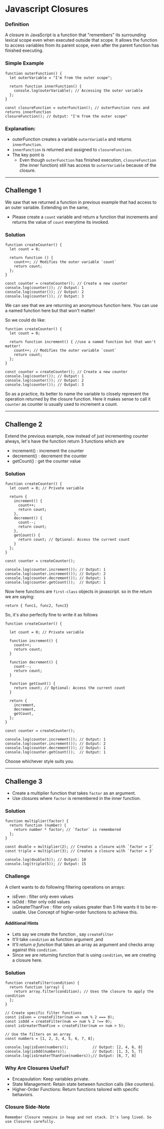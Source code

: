 # Javascript Closures

### Definition
A closure in JavaScript is a function that "remembers" its surrounding lexical scope even when executed outside that scope. 
It allows the function to access variables from its parent scope, even after the parent function has finished executing.

### Simple Example
```
function outerFunction() {
  let outerVariable = "I'm from the outer scope";

  return function innerFunction() {
    console.log(outerVariable); // Accessing the outer variable
  };
}

const closureFunction = outerFunction(); // outerFunction runs and returns innerFunction
closureFunction(); // Output: "I'm from the outer scope"

```

### Explanation:

- outerFunction creates a variable `outerVariable` and returns `innerFunction`.
- `innerFunction` is returned and assigned to `closureFunction`.
- The key point is
  - Even though `outerFunction` has finished execution, `closureFunction` (the inner function) still has access to `outerVariable` because of the closure.

--- 

## Challenge 1

We saw that we returned a function in previous example that had access to an outer variable. Extending on the same, 
- Please create a `count` variable and return a function that increments and returns the value of `count` everytime its invoked.

### Solution
```
function createCounter() {
  let count = 0;

  return function () {
    count++; // Modifies the outer variable `count`
    return count;
  };
}

const counter = createCounter(); // Create a new counter
console.log(counter()); // Output: 1
console.log(counter()); // Output: 2
console.log(counter()); // Output: 3
```

We can see that we are returning an anonymous function here. You can use a named function here but that won't matter!

So we could do like:
```
function createCounter() {
  let count = 0;

  return function increment() { //use a named function but that won't matter!
    count++; // Modifies the outer variable `count`
    return count;
  };
}

const counter = createCounter(); // Create a new counter
console.log(counter()); // Output: 1
console.log(counter()); // Output: 2
console.log(counter()); // Output: 3
```
So as a practice, its better to name the variable to closely represent the operation returned by the closure function.
Here it makes sense to call it `counter` as counter is usually used to increment a count.

---
## Challenge 2

Extend the previous example, now instead of just incrementing counter always, let's have the function return 3 functions which are
  - increment() : increment the counter
  - decrement() : decrement the counter
  - getCount() : get the counter value

### Solution
```
function createCounter() {
  let count = 0; // Private variable

  return {
    increment() {
      count++;
      return count;
    },
    decrement() {
      count--;
      return count;
    },
    getCount() {
      return count; // Optional: Access the current count
    }
  };
}

const counter = createCounter();

console.log(counter.increment()); // Output: 1
console.log(counter.increment()); // Output: 2
console.log(counter.decrement()); // Output: 1
console.log(counter.getCount());  // Output: 1
```

Now here functions are `first-class` objects in javascript.
so in the return we are saying:
```
return { func1, func2, func3}
```
So, it's also perfectly fine to write it as follows 

```
function createCounter() {
  
  let count = 0; // Private variable

  function increment() {
    count++;
    return count;
  }

  function decrement() {
    count--;
    return count;
  }

  function getCount() {
    return count; // Optional: Access the current count
  }
  
  return {
    increment,
    decrement,
    getCount,
  };
}

const counter = createCounter();

console.log(counter.increment()); // Output: 1
console.log(counter.increment()); // Output: 2
console.log(counter.decrement()); // Output: 1
console.log(counter.getCount());  // Output: 1
```
Choose whichever style suits you.


---

## Challenge 3

- Create a multiplier function that takes `factor` as an argument.
- Use closures where `factor` is remembered in the inner function.

### Solution

```
function multiplier(factor) {
  return function (number) {
    return number * factor; // `factor` is remembered
  };
}

const double = multiplier(2); // Creates a closure with `factor = 2`
const triple = multiplier(3); // Creates a closure with `factor = 3`

console.log(double(5)); // Output: 10
console.log(triple(5)); // Output: 15
```

### Challenge

A client wants to do following filtering operations on arrays: 
- isEven : filter only even values
- isOdd : filter only odd values
- isGreaterThanFive : filter only values greater than 5
  He wants it to be re-usable. 
Use Concept of higher-order functions to achieve this.
    
#### Additional Hints
  - Lets say we create the function , say `createFilter`
  - It'll take `condition` as function argument ,and
  - It'll *return a function* that takes an array as argument and checks array against this `condition`.
  - Since we are returning function that is using `condition`, we are creating a closure here.

    
### Solution



```
function createFilter(condition) {
  return function (array) {
    return array.filter(condition); // Uses the closure to apply the condition
  };
}

// Create specific filter functions
const isEven = createFilter(num => num % 2 === 0);
const isOdd = createFilter(num => num % 2 !== 0);
const isGreaterThanFive = createFilter(num => num > 5);

// Use the filters on an array
const numbers = [1, 2, 3, 4, 5, 6, 7, 8];

console.log(isEven(numbers));           // Output: [2, 4, 6, 8]
console.log(isOdd(numbers));            // Output: [1, 3, 5, 7]
console.log(isGreaterThanFive(numbers));// Output: [6, 7, 8]

```

### Why Are Closures Useful?

- Encapsulation: Keep variables private.
- State Management: Retain state between function calls (like counters).
- Higher-Order Functions: Return functions tailored with specific behaviors.

### Closure Side-Note

    Remember Closure remains in heap and not stack. It's long lived. So use Closures carefully.




